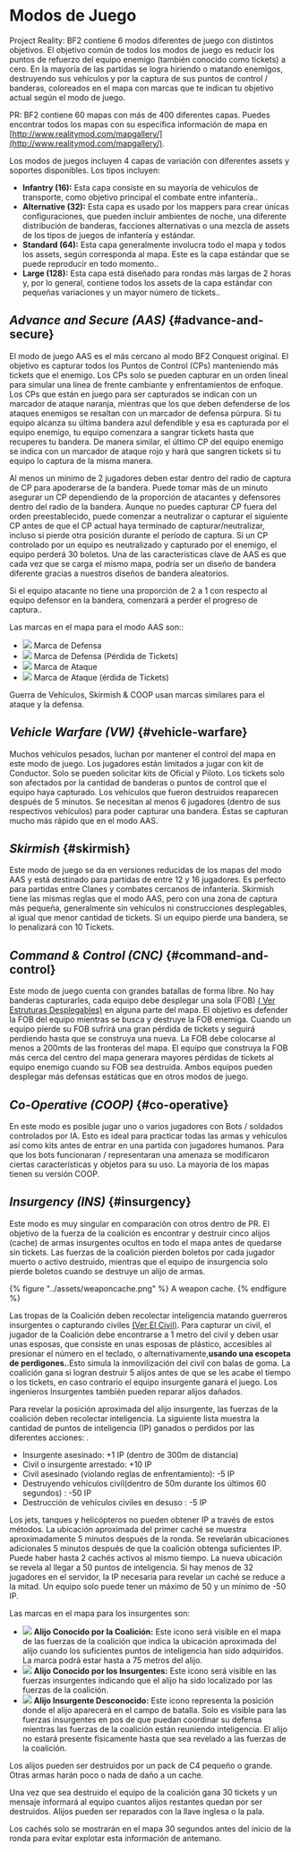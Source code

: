 # Modos de Juego

Project Reality: BF2 contiene 6 modos diferentes de juego con distintos objetivos. El objetivo común de todos los modos de juego es reducir los puntos de refuerzo del equipo enemigo \(también conocido como tickets\) a cero. En la mayoría de las partidas se logra hiriendo o matando enemigos, destruyendo sus vehículos y por la captura de sus puntos de control / banderas, coloreados en el mapa con marcas que te indican tu objetivo actual según el modo de juego.

PR: BF2 contiene 60 mapas con más de 400 diferentes capas. Puedes encontrar todos los mapas con su específica información de mapa en [http://www.realitymod.com/mapgallery/](http://www.realitymod.com/mapgallery/).

Los modos de juegos incluyen 4 capas de variación con diferentes assets y soportes disponibles. Los tipos incluyen:

* **Infantry  \(16\):** Esta capa consiste en su mayoría de vehículos de transporte, como objetivo principal el combate entre infantería..
* **Alternative \(32\):** Esta capa es usado por los mappers para crear únicas configuraciones, que pueden incluir ambientes de noche, una diferente distribución de banderas, facciones alternativas o una mezcla de assets de los tipos de juegos de infantería y estándar.
* **Standard \(64\):** Esta capa generalmente involucra todo el mapa y todos los assets, según corresponda al mapa. Este es la capa estándar que se puede reproducir en todo momento.. 
* **Large \(128\):** Esta capa está diseñado para rondas más largas de 2 horas y, por lo general, contiene todos los assets de la capa estándar con pequeñas variaciones y un mayor número de tickets..

## _Advance and Secure \(AAS\)_ {#advance-and-secure}

El modo de juego AAS es el más cercano al modo BF2 Conquest original. El objetivo es capturar todos los Puntos de Control  \(CPs\) manteniendo más tickets que el enemigo. Los CPs solo se pueden capturar en un orden lineal para simular una línea de frente cambiante y enfrentamientos de enfoque. Los CPs que están en juego para ser capturados se indican con un marcador de ataque naranja, mientras que los que deben defenderse de los ataques enemigos se resaltan con un marcador de defensa púrpura. Si tu equipo alcanza su última bandera azul defendible y esa es capturada por el equipo enemigo, tu equipo comenzara a sangrar tickets hasta que recuperes tu bandera. De manera similar, el último CP del equipo enemigo se indica con un marcador de ataque rojo y hará que sangren tickets si tu equipo lo captura de la misma manera.

Al menos un mínimo de 2 jugadores deben estar dentro del radio de captura de CP para apoderarse de la bandera. Puede tomar más de un minuto asegurar un CP dependiendo de la proporción de atacantes y defensores dentro del radio de la bandera. Aunque no puedes capturar CP fuera del orden preestablecido, puede comenzar a neutralizar o capturar el siguiente CP antes de que el CP actual haya terminado de capturar/neutralizar, incluso si pierde otra posición durante el período de captura. Si un CP controlado por un equipo es neutralizado y capturado por el enemigo, el equipo perderá 30 boletos. Una de las características clave de AAS es que cada vez que se carga el mismo mapa, podría ser un diseño de bandera diferente gracias a nuestros diseños de bandera aleatorios.

Si el equipo atacante no tiene una proporción de 2 a 1 con respecto al equipo defensor en la bandera, comenzará a perder el progreso de captura..

Las marcas en el mapa para el modo AAS son::

* ![](../assets/defend.png) Marca de Defensa
* ![](../assets/defend%20bleed.png) Marca de Defensa \(Pérdida de Tickets\) 
* ![](../assets/attack_bleed.png) Marca de Ataque 
* ![](../assets/attack.png) Marca de Ataque  \(érdida de Tickets\)

Guerra de Vehículos, Skirmish & COOP usan marcas similares para el ataque y la defensa.

## _Vehicle Warfare \(VW\)_ {#vehicle-warfare}

Muchos vehículos pesados, luchan por mantener el control del mapa en este modo de juego. Los jugadores están limitados a jugar con kit de Conductor. Solo se pueden solicitar kits de Oficial y Piloto. Los tickets solo son afectados por la cantidad de banderas o puntos de control que el equipo haya capturado. Los vehículos que fueron destruidos reaparecen después de 5 minutos. Se necesitan al menos 6 jugadores (dentro de sus respectivos vehículos) para poder capturar una bandera. Éstas se capturan mucho más rápido que en el modo AAS.

## _Skirmish_ {#skirmish}

Este modo de juego se da en versiones reducidas de los mapas del modo AAS y está destinado para partidas de entre 12 y 16 jugadores. Es perfecto para partidas entre Clanes y combates cercanos de infantería. Skirmish tiene las mismas reglas que el modo AAS, pero con una zona de captura más pequeña, generalmente sin vehículos ni construcciones desplegables, al igual que menor cantidad de tickets. Si un equipo pierde una bandera, se lo penalizará con 10 Tickets.

## _Command & Control \(CNC\)_ {#command-and-control}

Este modo de juego cuenta con  grandes batallas de forma libre. No hay banderas capturarles, cada equipo debe desplegar una sola  \(FOB\) [\( Ver Estruturas Desplegables\)](the_squad_leader.md#deployable-structures)  en alguna parte del mapa. El objetivo es defender la FOB del equipo mientras se busca y destruye la FOB enemiga. Cuando un equipo pierde su FOB sufrirá una gran pérdida de tickets y seguirá perdiendo hasta que se construya una nueva. La FOB debe colocarse al menos a 200mts de las fronteras del mapa. El equipo que construya la FOB más cerca del centro del mapa generara mayores pérdidas de tickets al equipo enemigo cuando su FOB sea destruida. Ambos equipos pueden desplegar más defensas estáticas que en otros modos de juego.

## _Co-Operative \(COOP\)_ {#co-operative}

En este modo es posible jugar uno o varios jugadores con Bots / soldados controlados por IA. Esto es ideal para practicar todas las armas y vehículos así como kits antes de entrar en una partida con jugadores humanos. Para que los bots funcionaran / representaran una amenaza se modificaron ciertas características y objetos para  su uso. La mayoría de los mapas tienen su versión COOP.

## _Insurgency \(INS\)_ {#insurgency}

Este modo es muy singular en comparación con otros dentro de PR. El objetivo de la fuerza de la coalición es encontrar y destruir cinco alijos \(cache\) de armas insurgentes ocultos en todo el mapa antes de quedarse sin tickets. Las fuerzas de la coalición pierden boletos por cada jugador muerto o activo destruido, mientras que el equipo de insurgencia solo pierde boletos cuando se destruye un alijo de armas.

{% figure "../assets/weaponcache.png" %}
A weapon cache.
{% endfigure %}

Las tropas de la Coalición deben recolectar inteligencia matando guerreros insurgentes o capturando civiles [\(Ver El Civil\)](the_civilian.md).
Para capturar un civil, el jugador de la Coalición debe encontrarse a 1 metro del civil y deben usar unas esposas, que consiste en unas esposas de plástico, accesibles al presionar el número en el teclado, o alternativamente,**usando una escopeta de perdigones.**.Esto simula la inmovilización del civil con balas de goma. La coalición gana si logran destruir 5 alijos antes de que se les acabe el tiempo o los tickets, en caso contrario el equipo insurgente ganará el juego. Los ingenieros Insurgentes también pueden reparar alijos dañados.

Para revelar la posición aproximada del alijo insurgente, las fuerzas de la coalición deben recolectar inteligencia. La siguiente lista muestra la cantidad de puntos de inteligencia \(IP\) ganados o perdidos por las diferentes acciones: .

* Insurgente asesinado: +1 IP \(dentro de 300m de distancia\)
* Civil o insurgente arrestado: +10 IP
* Civil asesinado \(violando reglas de enfrentamiento\): -5 IP
* Destruyendo vehículos civil\(dentro de 50m durante los últimos 60 segundos\) : -50 IP
* Destrucción de vehículos civiles en desuso : -5 IP

Los jets, tanques y helicópteros no pueden obtener IP a través de estos métodos. La ubicación aproximada del primer caché se muestra aproximadamente 5 minutos después de la ronda. Se revelarán ubicaciones adicionales 5 minutos después de que la coalición obtenga suficientes IP. Puede haber hasta 2 cachés activos al mismo tiempo. La nueva ubicación se revela al llegar a 50 puntos de inteligencia. Si hay menos de 32 jugadores en el servidor, la IP necesaria para revelar un caché se reduce a la mitad. Un equipo solo puede tener un máximo de 50 y un mínimo de -50 IP.

Las marcas en el  mapa para los insurgentes son:

* ![](../assets/cache.png) **Alijo Conocido por la Coalición:** Este icono será visible en el mapa de las fuerzas de la coalición que indica la ubicación aproximada del alijo cuando los suficientes puntos de inteligencia han sido adquiridos. La marca podrá estar hasta a 75 metros del alijo.
* ![](../assets/unknown%20weapon%20cache.png) **Alijo Conocido por los Insurgentes:** Este icono será visible en las fuerzas insurgentes indicando que el alijo ha sido localizado por las fuerzas de la coalición.
* ![](../assets/unknown%20cache.png) **Alijo Insurgente Desconocido:** Este icono representa la posición donde el alijo aparecerá en el campo de batalla. Solo es visible para las fuerzas insurgentes en pos de que puedan coordinar su defensa mientras las fuerzas de la coalición están reuniendo inteligencia. El alijo no estará presente físicamente hasta que sea revelado a las fuerzas de la coalición.

Los alijos pueden ser destruidos por un pack de C4 pequeño o grande. Otras armas harán poco o nada de daño a un cache.

Una vez que sea destruido el equipo de la coalición gana 30 tickets y un mensaje informará al equipo cuantos alijos restantes quedan por ser destruidos. Alijos pueden ser reparados con la llave inglesa o la pala.

Los cachés solo se mostrarán en el mapa 30 segundos antes del inicio de la ronda para evitar explotar esta información de antemano. 

